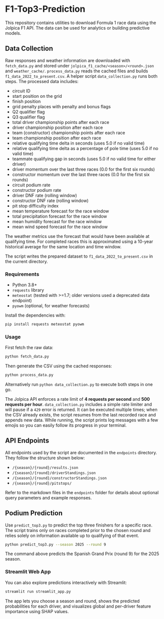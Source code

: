 # F1-Top3-Prediction

This repository contains utilities to download Formula 1 race data using the Jolpica F1 API. The data can be used for analytics or building predictive models.

## Data Collection

 Raw responses and weather information are downloaded with `fetch_data.py` and stored under `jolpica_f1_cache/<season>/<round>.json` and `weather_cache/`. `process_data.py` reads the cached files and builds `f1_data_2022_to_present.csv`. A helper script `data_collection.py` runs both steps. The processed data includes:

- circuit ID
- start position on the grid
- finish position
- grid penalty places with penalty and bonus flags
- Q2 qualifier flag
- Q3 qualifier flag
- total driver championship points after each race
- driver championship position after each race
- team (constructor) championship points after each race
- team championship position after each race
- relative qualifying time delta in seconds (uses 5.0 if no valid time)
- relative qualifying time delta as a percentage of pole time (uses 5.0 if no valid time)
- teammate qualifying gap in seconds (uses 5.0 if no valid time for either driver)
- driver momentum over the last three races (0.0 for the first six rounds)
- constructor momentum over the last three races (0.0 for the first six rounds)
- circuit podium rate
- constructor podium rate
- driver DNF rate (rolling window)
- constructor DNF rate (rolling window)
- pit stop difficulty index
- mean temperature forecast for the race window
- total precipitation forecast for the race window
- mean humidity forecast for the race window
- mean wind speed forecast for the race window

The weather metrics use the forecast that would have been available at
qualifying time. For completed races this is approximated using a
10-year historical average for the same location and time window.

The script writes the prepared dataset to `f1_data_2022_to_present.csv` in the current directory.

### Requirements

- Python 3.8+
- `requests` library
- `meteostat` (tested with >=1.7; older versions used a deprecated data endpoint)
- `pyowm` (optional, for weather forecasts)

Install the dependencies with:

```bash
pip install requests meteostat pyowm
```

### Usage

First fetch the raw data:

```bash
python fetch_data.py
```

Then generate the CSV using the cached responses:

```bash
python process_data.py
```

Alternatively run `python data_collection.py` to execute both steps in one go.

The Jolpica API enforces a rate limit of **4 requests per second** and **500 requests per hour**. `data_collection.py` includes a simple rate limiter and will pause if a `429` error is returned. It can be executed multiple times; when the CSV already exists, the script resumes from the last recorded race and appends new data. While running, the script prints log messages with a few emojis so you can easily follow its progress in your terminal.

## API Endpoints

All endpoints used by the script are documented in the `endpoints` directory. They follow the structure shown below:

- `/{season}/{round}/results.json`
- `/{season}/{round}/driverStandings.json`
- `/{season}/{round}/constructorStandings.json`
- `/{season}/{round}/pitstops/`

Refer to the markdown files in the `endpoints` folder for details about optional query parameters and example responses.

## Podium Prediction

Use `predict_top3.py` to predict the top three finishers for a specific race. The
script trains only on races completed prior to the chosen round and relies solely
on information available up to qualifying of that event.

```bash
python predict_top3.py --season 2025 --round 9
```

The command above predicts the Spanish Grand Prix (round 9) for the 2025 season.

### Streamlit Web App

You can also explore predictions interactively with Streamlit:

```bash
streamlit run streamlit_app.py
```

The app lets you choose a season and round, shows the predicted probabilities
for each driver, and visualizes global and per-driver feature importance using
SHAP values.
